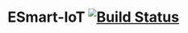 # ESmart-IoT [![Build Status](https://travis-ci.org/Edydaoud/ESmart-IoT-Public.svg?branch=sonoff_basic)](https://travis-ci.org/Edydaoud/ESmart-IoT-Public)
